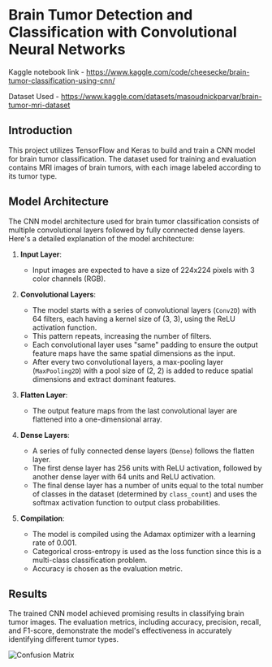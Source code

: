 # Brain Tumor Detection and Classification with Convolutional Neural Networks

Kaggle notebook link - https://www.kaggle.com/code/cheesecke/brain-tumor-classification-using-cnn/

Dataset Used - https://www.kaggle.com/datasets/masoudnickparvar/brain-tumor-mri-dataset

## Introduction

This project utilizes TensorFlow and Keras to build and train a CNN model for brain tumor classification. The dataset used for training and evaluation contains MRI images of brain tumors, with each image labeled according to its tumor type.

## Model Architecture

The CNN model architecture used for brain tumor classification consists of multiple convolutional layers followed by fully connected dense layers. Here's a detailed explanation of the model architecture:

1. **Input Layer**: 
   - Input images are expected to have a size of 224x224 pixels with 3 color channels (RGB).

2. **Convolutional Layers**:
   - The model starts with a series of convolutional layers (`Conv2D`) with 64 filters, each having a kernel size of (3, 3), using the ReLU activation function.
   - This pattern repeats, increasing the number of filters.
   - Each convolutional layer uses "same" padding to ensure the output feature maps have the same spatial dimensions as the input.
   - After every two convolutional layers, a max-pooling layer (`MaxPooling2D`) with a pool size of (2, 2) is added to reduce spatial dimensions and extract dominant features.

3. **Flatten Layer**: 
   - The output feature maps from the last convolutional layer are flattened into a one-dimensional array.

4. **Dense Layers**:
   - A series of fully connected dense layers (`Dense`) follows the flatten layer.
   - The first dense layer has 256 units with ReLU activation, followed by another dense layer with 64 units and ReLU activation.
   - The final dense layer has a number of units equal to the total number of classes in the dataset (determined by `class_count`) and uses the softmax activation function to output class probabilities.

5. **Compilation**:
   - The model is compiled using the Adamax optimizer with a learning rate of 0.001.
   - Categorical cross-entropy is used as the loss function since this is a multi-class classification problem.
   - Accuracy is chosen as the evaluation metric.
  

## Results

The trained CNN model achieved promising results in classifying brain tumor images. The evaluation metrics, including accuracy, precision, recall, and F1-score, demonstrate the model's effectiveness in accurately identifying different tumor types.

![Confusion Matrix](images/confusion_matrix.png)


